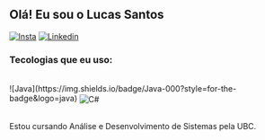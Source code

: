 ## Olá! Eu sou o Lucas Santos 

[![Insta](https://img.shields.io/badge/Instagram-E4405F?style=for-the-badge&logo=instagram&logoColor=white)](https://www.instagram.com/slucas.santos/)
[![Linkedin](https://img.shields.io/badge/LinkedIn-0077B5?style=for-the-badge&logo=linkedin&logoColor=white)](https://www.linkedin.com/in/lucas-dos-reis-soares-santos-283309236/)  


### Tecologias que eu uso:
<div style="display: inline_block"><br/>
![Java](https://img.shields.io/badge/Java-000?style=for-the-badge&logo=java)
<img align="center" alt="C#" src="https://img.shields.io/badge/C%23-239120?style=for-the-badge&logo=c-sharp&logoColor=white"/>
</div><br/>



Estou cursando Análise e Desenvolvimento de Sistemas pela UBC.

